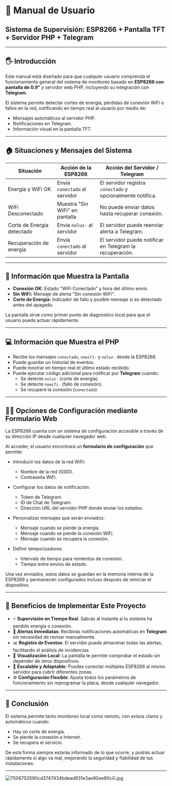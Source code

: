 # 📘 Manual de Usuario
## Sistema de Supervisión: ESP8266 + Pantalla TFT + Servidor PHP + Telegram

---

## 🖐 Introducción

Este manual está diseñado para que cualquier usuario comprenda el funcionamiento general del sistema de monitoreo basado en **ESP8266 con pantalla de 0.9”** y servidor web PHP, incluyendo su integración con **Telegram**.

El sistema permite detectar cortes de energía, pérdidas de conexión WiFi o fallos en la red, notificando en tiempo real al usuario por medio de:
- Mensajes automáticos al servidor PHP.
- Notificaciones en Telegram.
- Información visual en la pantalla TFT.

---

## 🏠 Situaciones y Mensajes del Sistema

| Situación                   | Acción de la ESP8266            | Acción del Servidor / Telegram |
|-----------------------------|---------------------------------|---------------------------------|
| Energía y WiFi OK          | Envía `conectado` al servidor   | El servidor registra `conectado` y opcionalmente notifica. |
| WiFi Desconectado           | Muestra "Sin WiFi" en pantalla  | No puede enviar datos hasta recuperar conexión. |
| Corte de Energía detectado  | Envía `noluz-` al servidor      | El servidor puede reenviar alerta a Telegram. |
| Recuperación de energía     | Envía `conectado` al servidor   | El servidor puede notificar en Telegram la recuperación. |

---

## 👀 Información que Muestra la Pantalla

- **Conexión OK:** Estado "WiFi Conectado" y hora del último envío.
- **Sin WiFi:** Mensaje de alerta "Sin conexión WiFi".
- **Corte de Energía:** Indicador de fallo y posible mensaje si es detectado antes del apagado.

La pantalla sirve como primer punto de diagnóstico local para que el usuario pueda actuar rápidamente.

---

## 💻 Información que Muestra el PHP

- Recibe los mensajes `conectado`, `nowifi-` y `noluz-` desde la ESP8266.
- Puede guardar un historial de eventos.
- Puede mostrar en tiempo real el último estado recibido.
- Puede ejecutar código adicional para notificar por **Telegram** cuando:
  - Se detecte `noluz-` (corte de energía).
  - Se detecte `nowifi-` (fallo de conexión).
  - Se recupere la conexión (`conectado`).

---

## 🧑‍🔧 Opciones de Configuración mediante Formulario Web

La ESP8266 cuenta con un sistema de configuración accesible a través de su dirección IP desde cualquier navegador web.

Al acceder, el usuario encontrará un **formulario de configuración** que permite:

- Introducir los datos de la red WiFi:
  - Nombre de la red (SSID).
  - Contraseña WiFi.

- Configurar los datos de notificación:
  - Token de Telegram.
  - ID de Chat de Telegram.
  - Dirección URL del servidor PHP donde enviar los estados.

- Personalizar mensajes que serán enviados:
  - Mensaje cuando se pierde la energía.
  - Mensaje cuando se pierde la conexión WiFi.
  - Mensaje cuando se recupera la conexión.

- Definir temporizadores:
  - Intervalo de tiempo para reintentos de conexión.
  - Tiempo entre envíos de estado.

Una vez enviados, estos datos se guardan en la memoria interna de la ESP8266 y permanecen configurados incluso después de reiniciar el dispositivo.

---

## 🚀 Beneficios de Implementar Este Proyecto

- ⚡ **Supervisión en Tiempo Real**: Sabrás al instante si tu sistema ha perdido energía o conexión.
- 🚨 **Alertas Inmediatas**: Recibirás notificaciones automáticas en **Telegram** sin necesidad de revisar manualmente.
- 📊 **Registro de Eventos**: El servidor puede almacenar todas las alertas, facilitando el análisis de incidencias.
- 👀 **Visualización Local**: La pantalla te permite comprobar el estado sin depender de otros dispositivos.
- 🔗 **Escalable y Adaptable**: Puedes conectar múltiples ESP8266 al mismo servidor para cubrir diferentes zonas.
- ⚙️ **Configuración Flexible**: Ajusta todos los parámetros de funcionamiento sin reprogramar la placa, desde cualquier navegador.

---

## 🧠 Conclusión

El sistema permite tanto monitoreo local como remoto, con avisos claros y automáticos cuando:
- Hay un corte de energía.
- Se pierde la conexión a Internet.
- Se recupera el servicio.

De esta forma siempre estarás informado de lo que ocurre, y podrás actuar rápidamente si algo va mal, mejorando la seguridad y fiabilidad de tus instalaciones.

---

![75067S3590cd3747434bdead931e3ae90ee80cG.jpg](anVhbm1vbGltb2xpQGdtYWlsLmNvbQ==/upload/75067S3590cd3747434bdead931e3ae90ee80cG.jpg)

